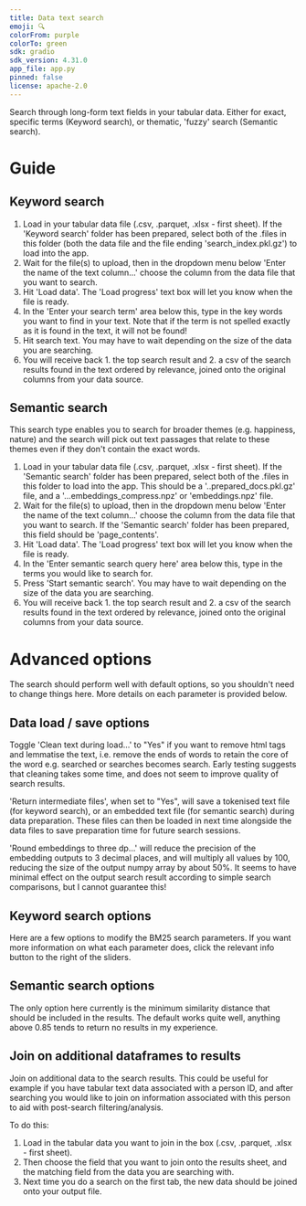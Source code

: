 ```yaml
---
title: Data text search
emoji: 🔍
colorFrom: purple
colorTo: green
sdk: gradio
sdk_version: 4.31.0
app_file: app.py
pinned: false
license: apache-2.0
---
```


Search through long-form text fields in your tabular data. Either for exact, specific terms (Keyword search), or thematic, 'fuzzy' search (Semantic search).

# Guide
## Keyword search

1. Load in your tabular data file (.csv, .parquet, .xlsx - first sheet). If the 'Keyword search' folder has been prepared, select both of the .files in this folder (both the data file and the file ending 'search_index.pkl.gz') to load into the app.
2. Wait for the file(s) to upload, then in the dropdown menu below 'Enter the name of the text column...' choose the column from the data file that you want to search.
3. Hit 'Load data'. The 'Load progress' text box will let you know when the file is ready.
4. In the 'Enter your search term' area below this, type in the key words you want to find in your text. Note that if the term is not spelled exactly as it is found in the text, it will not be found!
5. Hit search text. You may have to wait depending on the size of the data you are searching.
6. You will receive back 1. the top search result and 2. a csv of the search results found in the text ordered by relevance, joined onto the original columns from your data source.

## Semantic search

This search type enables you to search for broader themes (e.g. happiness, nature) and the search will pick out text passages that relate to these themes even if they don't contain the exact words.

1. Load in your tabular data file (.csv, .parquet, .xlsx - first sheet). If the 'Semantic search' folder has been prepared, select both of the .files in this folder to load into the app. This should be a '..prepared_docs.pkl.gz' file, and a '...embeddings_compress.npz' or 'embeddings.npz' file.
2. Wait for the file(s) to upload, then in the dropdown menu below 'Enter the name of the text column...' choose the column from the data file that you want to search. If the 'Semantic search' folder has been prepared, this field should be 'page_contents'.
3. Hit 'Load data'. The 'Load progress' text box will let you know when the file is ready.
4. In the 'Enter semantic search query here' area below this, type in the terms you would like to search for.
5. Press 'Start semantic search'. You may have to wait depending on the size of the data you are searching.
6. You will receive back 1. the top search result and 2. a csv of the search results found in the text ordered by relevance, joined onto the original columns from your data source.


# Advanced options
The search should perform well with default options, so you shouldn't need to change things here. More details on each parameter is provided below.

## Data load / save options
Toggle 'Clean text during load...' to "Yes" if you want to remove html tags and lemmatise the text, i.e. remove the ends of words to retain the core of the word e.g. searched or searches becomes search. Early testing suggests that cleaning takes some time, and does not seem to improve quality of search results.

'Return intermediate files', when set to "Yes", will save a tokenised text file (for keyword search), or an embedded text file (for semantic search) during data preparation. These files can then be loaded in next time alongside the data files to save preparation time for future search sessions.

'Round embeddings to three dp...' will reduce the precision of the embedding outputs to 3 decimal places, and will multiply all values by 100, reducing the size of the output numpy array by about 50%. It seems to have minimal effect on the output search result according to simple search comparisons, but I cannot guarantee this! 

## Keyword search options
Here are a few options to modify the BM25 search parameters. If you want more information on what each parameter does, click the relevant info button to the right of the sliders.

## Semantic search options
The only option here currently is the minimum similarity distance that should be included in the results. The default works quite well, anything above 0.85 tends to return no results in my experience.

## Join on additional dataframes to results
Join on additional data to the search results. This could be useful for example if you have tabular text data associated with a person ID, and after searching you would like to join on information associated with this person to aid with post-search filtering/analysis.

To do this:
1. Load in the tabular data you want to join in the box (.csv, .parquet, .xlsx - first sheet). 
2. Then choose the field that you want to join onto the results sheet, and the matching field from the data you are searching with.
3. Next time you do a search on the first tab, the new data should be joined onto your output file.

